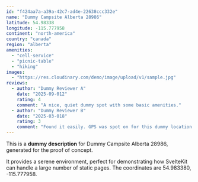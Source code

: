```yaml
---
id: "f424aa7a-a39a-42c7-ad4e-22638ccc332e"
name: "Dummy Campsite Alberta 28986"
latitude: 54.98338
longitude: -115.777958
continent: "north-america"
country: "canada"
region: "alberta"
amenities:
  - "cell-service"
  - "picnic-table"
  - "hiking"
images:
  - "https://res.cloudinary.com/demo/image/upload/v1/sample.jpg"
reviews:
  - author: "Dummy Reviewer A"
    date: "2025-09-012"
    rating: 4
    comment: "A nice, quiet dummy spot with some basic amenities."
  - author: "Dummy Reviewer B"
    date: "2025-03-018"
    rating: 3
    comment: "Found it easily. GPS was spot on for this dummy location."
---
```


This is a **dummy description** for Dummy Campsite Alberta 28986, generated for the proof of concept.

It provides a serene environment, perfect for demonstrating how SvelteKit can handle a large number of static pages. The coordinates are 54.983380, -115.777958.
